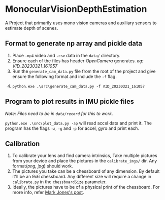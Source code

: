 # MonocularVisionDepthEstimation
A Project that primarily uses mono vision cameras and auxiliary sensors to estimate depth of scenes.

## Format to generate np array and pickle data
1. Place `.mp4` video and `.csv` data in the `data/` directory.
2. Ensure each of the files has header _OpenCamera_ generates. _eg: VID_20230321_161057_
3. Run the `generate_cam_data.py` file from the root of the project and give ensure the following format and include the `-f` flag.
4. ```commandline
   python.exe .\src\generate_cam_data.py -f VID_20230321_161057
   ```

## Program to plot results in IMU pickle files
_Note: Files need to be in `data/record` for this to work_.

`python.exe .\src\plot_data.py -ap` will read accel data and print it. The program has the flags `-a`, `-g` and `-p` for accel, gyro and print each.

## Calibration
1. To calibrate your lens and find camera intrinsics, Take multiple pictures from your device and place the pictures in the `calibrate_imgs/` dir. Any format(_png, jpg_) should work.
2. The pictures you take can be a chessboard of any dimension. By default it'll be an 9x6 chessboard. Any different size will require a change in `calibrate.py` in the `chessboardSize` parameter.
3. Ideally, the pictures have to be of a physical print of the chessboard. For more info, refer [Mark Jones's post](https://markhedleyjones.com/projects/calibration-checkerboard-collection).
